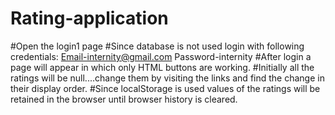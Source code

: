 # Rating-application
#Open the login1 page
#Since database is not used login with following credentials:
      Email-internity@gmail.com
      Password-internity
#After login a page will appear in which only HTML buttons are working.
#Initially all the ratings will be null....change them by visiting the links and find the change in their display order.
#Since localStorage is used values of the ratings will be retained in the browser until browser history is cleared.
